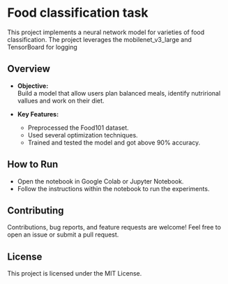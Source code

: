 # Food classification task 

This project implements a neural network model for varieties of food classification. The project leverages the mobilenet_v3_large and TensorBoard for logging 

## Overview

- **Objective:**  
Build a model that allow users plan balanced meals, identify nutrirional vallues and work on their diet.
  
- **Key Features:**  
  - Preprocessed the Food101 dataset.
  - Used several optimization techniques.
  - Trained and tested the model and got above 90% accuracy.


## How to Run
- Open the notebook in Google Colab or Jupyter Notebook.
- Follow the instructions within the notebook to run the experiments.

## Contributing
Contributions, bug reports, and feature requests are welcome! Feel free to open an issue or submit a pull request.

## License
This project is licensed under the MIT License.
